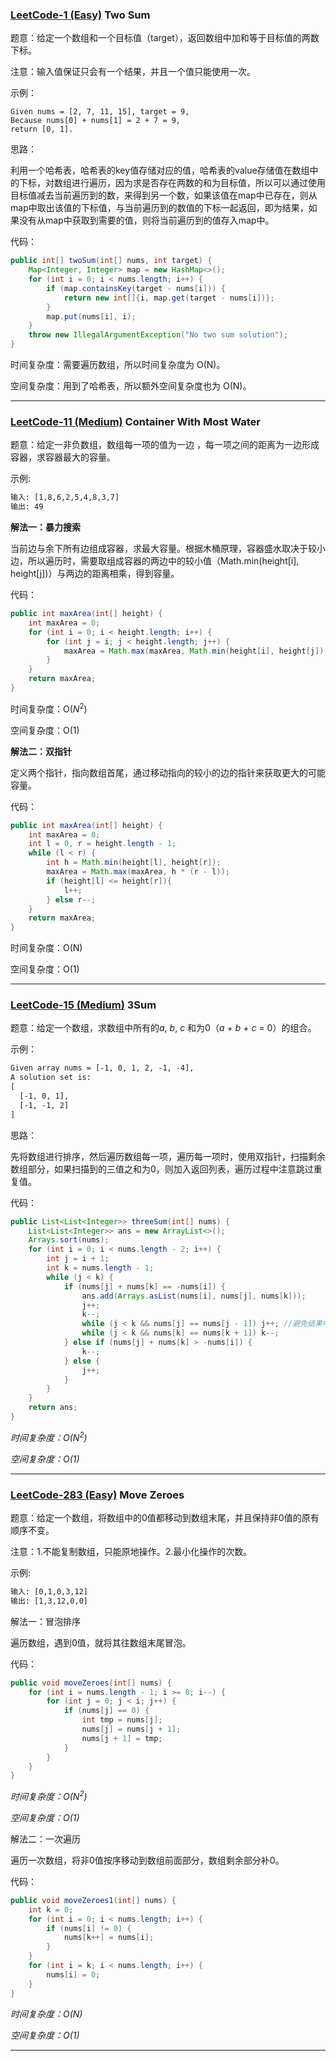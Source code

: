 ### [LeetCode-1 (Easy)](https://leetcode.com/problems/two-sum/)	**Two Sum**

题意：给定一个数组和一个目标值（target），返回数组中加和等于目标值的两数下标。

注意：输入值保证只会有一个结果，并且一个值只能使用一次。

示例：

```
Given nums = [2, 7, 11, 15], target = 9,
Because nums[0] + nums[1] = 2 + 7 = 9,
return [0, 1].
```

思路：

利用一个哈希表，哈希表的key值存储对应的值，哈希表的value存储值在数组中的下标，对数组进行遍历，因为求是否存在两数的和为目标值，所以可以通过使用目标值减去当前遍历到的数，来得到另一个数，如果该值在map中已存在，则从map中取出该值的下标值，与当前遍历到的数值的下标一起返回，即为结果，如果没有从map中获取到需要的值，则将当前遍历到的值存入map中。

代码：

```java
public int[] twoSum(int[] nums, int target) {
    Map<Integer, Integer> map = new HashMap<>();
    for (int i = 0; i < nums.length; i++) {
        if (map.containsKey(target - nums[i])) {
            return new int[]{i, map.get(target - nums[i])};
        }
        map.put(nums[i], i);
    }
    throw new IllegalArgumentException("No two sum solution");
}
```

时间复杂度：需要遍历数组，所以时间复杂度为 O(N)。

空间复杂度：用到了哈希表，所以额外空间复杂度也为 O(N)。

----

### [LeetCode-11 (Medium)](https://leetcode.com/problems/container-with-most-water/)	Container With Most Water

题意：给定一非负数组，数组每一项的值为一边 ，每一项之间的距离为一边形成容器，求容器最大的容量。

示例:

```html
输入: [1,8,6,2,5,4,8,3,7]
输出: 49
```

**解法一：暴力搜索**

当前边与余下所有边组成容器，求最大容量。根据木桶原理，容器盛水取决于较小边，所以遍历时，需要取组成容器的两边中的较小值（Math.min(height[i], height[j])）与两边的距离相乘，得到容量。

代码：

```java
public int maxArea(int[] height) {
    int maxArea = 0;
    for (int i = 0; i < height.length; i++) {
        for (int j = i; j < height.length; j++) {
            maxArea = Math.max(maxArea, Math.min(height[i], height[j]) * (j - i));
        }
    }
    return maxArea;
}
```

时间复杂度：O($N^2$)

空间复杂度：O(1)



**解法二：双指针**

定义两个指针，指向数组首尾，通过移动指向的较小的边的指针来获取更大的可能容量。

代码：

```java
public int maxArea(int[] height) {
    int maxArea = 0;
    int l = 0, r = height.length - 1;
    while (l < r) {
        int h = Math.min(height[l], height[r]);
        maxArea = Math.max(maxArea, h * (r - l));
        if (height[l] <= height[r]){
            l++;
        } else r--;
    }
    return maxArea;
}
```

时间复杂度：O(N)

空间复杂度：O(1)

----

### [LeetCode-15 (Medium)](https://leetcode.com/problems/3sum/)	**3Sum**

题意：给定一个数组，求数组中所有的*a*, *b*, *c* 和为0（*a* + *b* + *c* = 0）的组合。

示例：

```html
Given array nums = [-1, 0, 1, 2, -1, -4],
A solution set is:
[
  [-1, 0, 1],
  [-1, -1, 2]
]
```

思路：

先将数组进行排序，然后遍历数组每一项，遍历每一项时，使用双指针，扫描剩余数组部分，如果扫描到的三值之和为0，则加入返回列表，遍历过程中注意跳过重复值。

代码：

```java
public List<List<Integer>> threeSum(int[] nums) {
    List<List<Integer>> ans = new ArrayList<>();
    Arrays.sort(nums);
    for (int i = 0; i < nums.length - 2; i++) {
        int j = i + 1;
        int k = nums.length - 1;
        while (j < k) {
            if (nums[j] + nums[k] == -nums[i]) {
                ans.add(Arrays.asList(nums[i], nums[j], nums[k]));
                j++;
                k--;
                while (j < k && nums[j] == nums[j - 1]) j++; //避免结果中有重复
                while (j < k && nums[k] == nums[k + 1]) k--;
            } else if (nums[j] + nums[k] > -nums[i]) {
                k--;
            } else {
                j++;
            }
        }
    }
    return ans;
}
```

*时间复杂度：O($N^2$)*

*空间复杂度：O(1)*

----



###  [LeetCode-283 (Easy)](https://leetcode.com/problems/move-zeroes/)	**Move Zeroes**

题意：给定一个数组，将数组中的0值都移动到数组末尾，并且保持非0值的原有顺序不变。

注意：1.不能复制数组，只能原地操作。2.最小化操作的次数。

示例:

```html
输入: [0,1,0,3,12]
输出: [1,3,12,0,0]
```

解法一：冒泡排序

遍历数组，遇到0值，就将其往数组末尾冒泡。

代码：

```java
public void moveZeroes(int[] nums) {
    for (int i = nums.length - 1; i >= 0; i--) {
        for (int j = 0; j < i; j++) {
            if (nums[j] == 0) {
                int tmp = nums[j];
                nums[j] = nums[j + 1];
                nums[j + 1] = tmp;
            }
        }
    }
}
```

*时间复杂度：O($N^2$)*

*空间复杂度：O(1)*



解法二：一次遍历

遍历一次数组，将非0值按序移动到数组前面部分，数组剩余部分补0。

代码：

```java
public void moveZeroes1(int[] nums) {
    int k = 0;
    for (int i = 0; i < nums.length; i++) {
        if (nums[i] != 0) {
            nums[k++] = nums[i];
        }
    }
    for (int i = k; i < nums.length; i++) {
        nums[i] = 0;
    }
}
```

*时间复杂度：O(N)*

*空间复杂度：O(1)*

----

